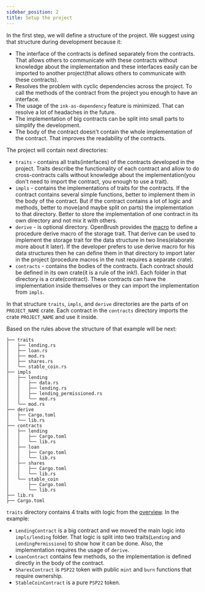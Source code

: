 ```yaml
---
sidebar_position: 2
title: Setup the project
---
```


In the first step, we will define a structure of the project.
We suggest using that structure during development because it:
- The interface of the contracts is defined separately from the contracts. That allows others to communicate with these contracts without knowledge about the implementation and these interfaces easily can be imported to another project(that allows others to communicate with these contracts).
- Resolves the problem with cyclic dependencies across the project. To call the methods of the contract from the project you enough to have an interface.
- The usage of the `ink-as-dependency` feature is minimized. That can resolve a lot of headaches in the future.
- The implementation of big contracts can be split into small parts to simplify the development.
- The body of the contract doesn't contain the whole implementation of the contract. That improves the readability of the contracts.

The project will contain next directories:
- `traits` - contains all traits(interfaces) of the contracts developed in the project.
Traits describe the functionality of each contract and allow to do cross-contracts calls
without knowledge about the implementation(you don't need to import the contract, you enough to use a trait).
- `impls` - contains the implementations of traits for the contracts. 
If the contract contains several simple functions, better to implement 
them in the body of the contract. But if the contract contains a lot of logic
and methods, better to move(and maybe split on parts) the implementation to that directory.
Better to store the implementation of one contract in its own directory and not mix it with others.
- `derive` - is optional directory. OpenBrush provides the [macro](https://github.com/Supercolony-net/openbrush-contracts/blob/main/utils/brush_derive/lib.rs#L11) 
to define a procedure derive macro of the storage trait. 
That derive can be used to implement the storage trait for the data structure 
in two lines(elaborate more about it later). 
If the developer prefers to use derive macro for his data structures 
then he can define them in that directory to import later in the project
(procedure macros in the rust requires a separate crate).
- `contracts` - contains the bodies of the contracts. Each contract should be defined 
in its own crate(it is a rule of the ink!). Each folder in that directory is a 
crate(contract). These contracts can have the implementation inside themselves 
or they can import the implementation from `impls`.

In that structure `traits`, `impls`, and `derive` directories are the parts of on `PROJECT_NAME` crate.
Each contract in the `contracts` directory imports the crate `PROJECT_NAME` and use it inside.

Based on the rules above the structure of that example will be next:
```shell
├── traits
│   ├── lending.rs
│   ├── loan.rs
│   ├── mod.rs
│   ├── shares.rs
│   └── stable_coin.rs
├── impls
│   ├── lending
│   │   ├── data.rs
│   │   ├── lending.rs
│   │   ├── lending_permissioned.rs
│   │   └── mod.rs
│   └── mod.rs
├── derive
│   ├── Cargo.toml
│   └── lib.rs
├── contracts
│   ├── lending
│   │   ├── Cargo.toml
│   │   └── lib.rs
│   ├── loan
│   │   ├── Cargo.toml
│   │   └── lib.rs
│   ├── shares
│   │   ├── Cargo.toml
│   │   └── lib.rs
│   └── stable_coin
│       ├── Cargo.toml
│       └── lib.rs
├── lib.rs
├── Cargo.toml
```

`traits` directory contains 4 traits with logic from the [overview](/smart-contracts/example/overview).
In the example:
- `LendingContract` is a big contract and we moved the main logic into `impls/lending` folder. That logic is split into two traits(`Lending` and `LendingPermissione`) to show how it can be done. Also, the implementation requires the usage of `derive`.
- `LoanContract` contains few methods, so the implementation is defined directly in the body of the contract.
- `SharesContract` is `PSP22` token with public `mint` and `burn` functions that require ownership.
- `StableCoinContract` is a pure `PSP22` token.
